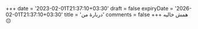 +++
date = '2023-02-01T21:37:10+03:30'
draft = false
expiryDate = '2026-02-01T21:37:10+03:30'
title = 'دربارهٔ من'
comments = false
+++
همش خالیه 😔